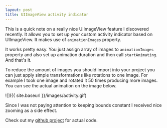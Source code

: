 ```yaml
---
layout: post
title: UIImageView activity indicator
---
```

This is a quick note on a really nice UIImageView feature I discovered recently.
It allows you to set up your custom activity indicator based on UIImageView. It makes use of ```animationImages``` property.

It works pretty easy. You just assign array of images to ```animationImages``` property and also set up animation duration and then call ```startAnimating```. And that's it.

To reduce the amount of images you should import into your project you can just apply simple transformations like rotations to one image. For example I took one image and rotated it 50 times producing more images. You can see the actual animation on the image below.

![]({{ site.baseurl }}/images/activity.gif)

Since I was not paying attention to keeping bounds constant I received nice zooming as a side effect.  

Check out my [github project](https://github.com/golopupinsky/ImageViewActivityIndicator) for actual code.


